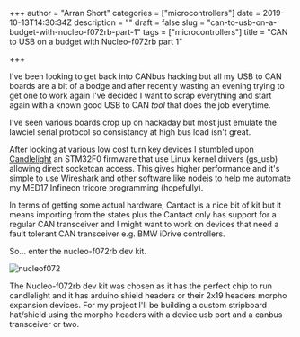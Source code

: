 +++
author = "Arran Short"
categories = ["microcontrollers"]
date = 2019-10-13T14:30:34Z
description = ""
draft = false
slug = "can-to-usb-on-a-budget-with-nucleo-f072rb-part-1"
tags = ["microcontrollers"]
title = "CAN to USB on a budget with Nucleo-f072rb part 1"

+++


I've been looking to get back into CANbus hacking but all my USB to CAN boards are a bit of a bodge and after recently wasting an evening trying to get one to work again I've decided I want to scrap everything and start again with a known good USB to CAN _tool_ that does the job everytime.

I've seen various boards crop up on hackaday but most just emulate the lawciel serial protocol so consistancy at high bus load isn't great. 

After looking at various low cost turn key devices I stumbled upon [Candlelight](https://github.com/HubertD/candleLight_fw) an STM32F0 firmware that use Linux kernel drivers (gs_usb) allowing direct socketcan access. This gives higher performance and it's simple to use Wireshark and other software like nodejs to help me automate my MED17 Infineon tricore programming (hopefully).

In terms of getting some actual hardware, Cantact is a nice bit of kit but it means importing from the states plus the Cantact only has support for a regular CAN transceiver and I might want to work on devices that need a fault tolerant CAN transceiver e.g. BMW iDrive controllers.

So...  enter the nucleo-f072rb dev kit.

![nucleof072](/content/images/2019/10/nucleof072.jpg)

The Nucleo-f072rb dev kit was chosen as it has the perfect chip to run candlelight and it has arduino shield headers or their 2x19 headers morpho expansion devices. For my project I'll be building a custom stripboard hat/shield using the morpho headers with a device usb port and a canbus transceiver or two.

